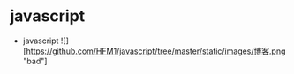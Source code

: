 # javascript
- javascript
![][https://github.com/HFM1/javascript/tree/master/static/images/博客.png "bad"]

